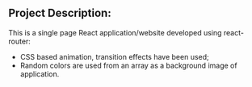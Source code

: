 ## Project Description:

This is a single page React application/website developed using react-router:
 - CSS based animation, transition effects have been used;
 - Random colors are used from an array as a background image of application.

